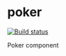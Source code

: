 # poker
[![Build status](https://ci.appveyor.com/api/projects/status/y59am3sj5pqtfxik?svg=true)](https://ci.appveyor.com/project/JankoDedic/poker)

Poker component
